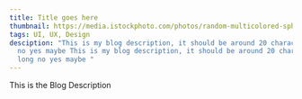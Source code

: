 ```yaml
---
title: Title goes here
thumbnail: https://media.istockphoto.com/photos/random-multicolored-spheres-computer-generated-abstract-form-of-large-picture-id1295274245?b=1&k=20&m=1295274245&s=170667a&w=0&h=4t-XT7aI_o42rGO207GPGAt9fayT6D-2kw9INeMYOgo=
tags: UI, UX, Design
desciption: "This is my blog description, it should be around 20 characters long
  no yes maybe This is my blog description, it should be around 20 characters
  long no yes maybe "
---
```

This is the Blog Description